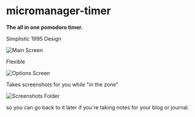 # micromanager-timer
**The all in one pomodoro timer.**

Simplistic 1995 Design

![Main Screen](https://drive.google.com/uc?id=1ESptfGZQfwZILjg6YPERYIYB4tE_F5O4 "Timer")

Flexible

![Options Screen](https://drive.google.com/uc?id=1K0IuC40KnQkq10V-_zIBvmZdZmdA6CSl "Options Page")


Takes screenshots for you while "in the zone"

![Screenshots Folder](https://drive.google.com/uc?id=1Oxe1GKxwy1CoXVh8ZKBtObrxOCjMuUaH "Screenshots Folder")

so you can go back to it later if you're taking notes for your blog or journal.
